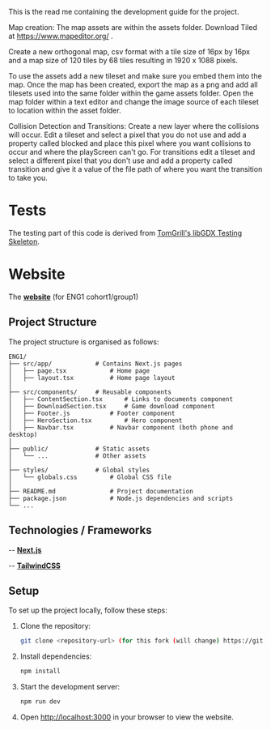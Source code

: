 This is the read me containing the development guide for the project.

Map creation:
The map assets are within the assets folder. Download Tiled at https://www.mapeditor.org/ .

Create a new orthogonal map, csv format with a tile size of 16px by 16px and a map size of 120 tiles by 68 tiles resulting in 1920 x 1088 pixels.

To use the assets add a new tileset and make sure you embed them into the map. Once the map has been created, export the map as a png and add all tilesets used into the same folder within the game assets folder. Open the map folder within a text editor and change the image source of each tileset to location within the asset folder. 

Collision Detection and Transitions:
Create a new layer where the collisions will occur. Edit a tileset and select a pixel that you do not use and add a property called blocked and place this pixel where you want collisions to occur and where the playScreen can't go.
For transitions edit a tileset and select a different pixel that you don't use and add a property called transition and give it a value of the file path of where you want the transition to take you.


# Tests

The testing part of this code is derived from [TomGrill's libGDX Testing Skeleton](https://github.com/TomGrill/gdx-testing).

# Website

The **[website](https://charliepiper.github.io)** (for ENG1 cohort1/group1)
 

## Project Structure 
The project structure is organised as follows:

```
ENG1/
├── src/app/			# Contains Next.js pages
│   ├── page.tsx			# Home page
│   ├── layout.tsx			# Home page layout
│
├── src/components/		# Reusable components
│   ├── ContentSection.tsx		# Links to documents component
│   ├── DownloadSection.tsx		# Game download component
│   ├── Footer.js			# Footer component
│   ├── HeroSection.tsx			# Hero component
│   ├── Navbar.tsx			# Navbar component (both phone and desktop)
│
├── public/				# Static assets
│   └── ...				# Other assets
│
├── styles/				# Global styles
│   └── globals.css			# Global CSS file
│
├── README.md				# Project documentation
├── package.json			# Node.js dependencies and scripts
└── ...
```

## Technologies / Frameworks

-- **[Next.js](https://nextjs.org)** 

-- **[TailwindCSS](https://tailwindcss.com)**


## Setup

To set up the project locally, follow these steps:

1. Clone the repository:
   ```bash
   git clone <repository-url> (for this fork (will change) https://github.com/TheRealEmissions/uoy-eng1-2.git)
   ```

2. Install dependencies:
   ```bash
   npm install
   ```

3. Start the development server:
   ```bash
   npm run dev
   ```

4. Open [http://localhost:3000](http://localhost:3000) in your browser to view the website.


